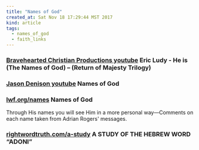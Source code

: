 ```yaml
---
title: "Names of God"
created_at: Sat Nov 18 17:29:44 MST 2017
kind: article
tags:
  - names_of_god
  - faith_links
---
```


<h3>
  <a href="https://www.youtube.com/watch?v=NscHCa395-M" target="_blank">Bravehearted Christian Productions youtube</a>
  Eric Ludy - He is (The Names of God) – (Return of Majesty Trilogy) 
</h3>

<h3>
  <a href="https://www.youtube.com/watch?v=T5-6gwssX0Y" target="_blank">Jason Denison youtube</a>
  Names of God 
</h3>

<h3>
  <a href="http://www.lwf.org/names-of-god" target="_blank">lwf.org/names</a>
  Names of God
</h3>

Through His names you will see Him in a more personal way—Comments on
each name taken from Adrian Rogers' messages.

<h3>
  <a href="http://rightwordtruth.com/a-study-of-the-hebrew-word-adoni/" target="_blank">rightwordtruth.com/a-study</a>
  A STUDY OF THE HEBREW WORD “ADONI”
</h3>

<!--
html boilerplate
<a href="" target="_blank"></a>
<a name=""></a>
<img src="" width="400px">
<ul>
  <li></li>
</ul>
<pre>
</pre>
<p style="margin-bottom: 2em;"></p>
<hr style="border: 0; height: 3px; background: #333; background-image: linear-gradient(to right, #ccc, #333, #ccc);">
<pre><code>
</code></pre>
<math xmlns='http://www.w3.org/1998/Math/MathML' display='block'>
</math>
-->
